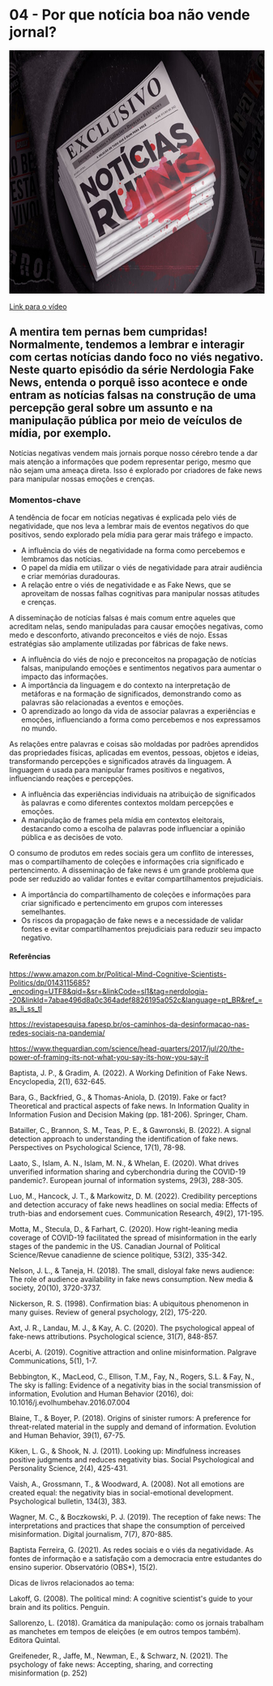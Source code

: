 # 04 - Por que notícia boa não vende jornal?
<img src="../img/04.png/" width="854" height="480"/>

[Link para o vídeo](https://www.youtube.com/watch?v=iJvZeG1qU1k&list=PLyRcl7Q37-DWw10DNuAR1GaCfkPpO1ndY&index=7&ab_channel=Nerdologia)


## A mentira tem pernas bem cumpridas! Normalmente, tendemos a lembrar e interagir com certas notícias dando foco no viés negativo. Neste quarto episódio da série Nerdologia Fake News, entenda o porquê isso acontece e onde entram as notícias falsas na construção de uma percepção geral sobre um assunto e na manipulação pública por meio de veículos de mídia, por exemplo.

Notícias negativas vendem mais jornais porque nosso cérebro tende a dar mais atenção a informações que podem representar perigo, mesmo que não sejam uma ameaça direta. Isso é explorado por criadores de fake news para manipular nossas emoções e crenças.

### Momentos-chave
A tendência de focar em notícias negativas é explicada pelo viés de negatividade, que nos leva a lembrar mais de eventos negativos do que positivos, sendo explorado pela mídia para gerar mais tráfego e impacto.
- A influência do viés de negatividade na forma como percebemos e lembramos das notícias.
- O papel da mídia em utilizar o viés de negatividade para atrair audiência e criar memórias duradouras.
- A relação entre o viés de negatividade e as Fake News, que se aproveitam de nossas falhas cognitivas para manipular nossas atitudes e crenças.

A disseminação de notícias falsas é mais comum entre aqueles que acreditam nelas, sendo manipuladas para causar emoções negativas, como medo e desconforto, ativando preconceitos e viés de nojo. Essas estratégias são amplamente utilizadas por fábricas de fake news.
- A influência do viés de nojo e preconceitos na propagação de notícias falsas, manipulando emoções e sentimentos negativos para aumentar o impacto das informações.
- A importância da linguagem e do contexto na interpretação de metáforas e na formação de significados, demonstrando como as palavras são relacionadas a eventos e emoções.
- O aprendizado ao longo da vida de associar palavras a experiências e emoções, influenciando a forma como percebemos e nos expressamos no mundo.

As relações entre palavras e coisas são moldadas por padrões aprendidos das propriedades físicas, aplicadas em eventos, pessoas, objetos e ideias, transformando percepções e significados através da linguagem. A linguagem é usada para manipular frames positivos e negativos, influenciando reações e percepções.
- A influência das experiências individuais na atribuição de significados às palavras e como diferentes contextos moldam percepções e emoções.
- A manipulação de frames pela mídia em contextos eleitorais, destacando como a escolha de palavras pode influenciar a opinião pública e as decisões de voto.

O consumo de produtos em redes sociais gera um conflito de interesses, mas o compartilhamento de coleções e informações cria significado e pertencimento. A disseminação de fake news é um grande problema que pode ser reduzido ao validar fontes e evitar compartilhamentos prejudiciais.
- A importância do compartilhamento de coleções e informações para criar significado e pertencimento em grupos com interesses semelhantes.
- Os riscos da propagação de fake news e a necessidade de validar fontes e evitar compartilhamentos prejudiciais para reduzir seu impacto negativo.

#### Referências
https://www.amazon.com.br/Political-Mind-Cognitive-Scientists-Politics/dp/0143115685?_encoding=UTF8&qid=&sr=&linkCode=sl1&tag=nerdologia--20&linkId=7abae496d8a0c364adef8826195a052c&language=pt_BR&ref_=as_li_ss_tl

https://revistapesquisa.fapesp.br/os-caminhos-da-desinformacao-nas-redes-sociais-na-pandemia/
 
https://www.theguardian.com/science/head-quarters/2017/jul/20/the-power-of-framing-its-not-what-you-say-its-how-you-say-it
 
Baptista, J. P., & Gradim, A. (2022). A Working Definition of Fake News. Encyclopedia, 2(1), 632-645.
 
Bara, G., Backfried, G., & Thomas-Aniola, D. (2019). Fake or fact? Theoretical and practical aspects of fake news. In Information Quality in Information Fusion and Decision Making (pp. 181-206). Springer, Cham.
 
Batailler, C., Brannon, S. M., Teas, P. E., & Gawronski, B. (2022). A signal detection approach to understanding the identification of fake news. Perspectives on Psychological Science, 17(1), 78-98.
 
Laato, S., Islam, A. N., Islam, M. N., & Whelan, E. (2020). What drives unverified information sharing and cyberchondria during the COVID-19 pandemic?. European journal of information systems, 29(3), 288-305.
 
Luo, M., Hancock, J. T., & Markowitz, D. M. (2022). Credibility perceptions and detection accuracy of fake news headlines on social media: Effects of truth-bias and endorsement cues. Communication Research, 49(2), 171-195.
 
Motta, M., Stecula, D., & Farhart, C. (2020). How right-leaning media coverage of COVID-19 facilitated the spread of misinformation in the early stages of the pandemic in the US. Canadian Journal of Political Science/Revue canadienne de science politique, 53(2), 335-342.
 
Nelson, J. L., & Taneja, H. (2018). The small, disloyal fake news audience: The role of audience availability in fake news consumption. New media & society, 20(10), 3720-3737.
 
Nickerson, R. S. (1998). Confirmation bias: A ubiquitous phenomenon in many guises. Review of general psychology, 2(2), 175-220.
 
Axt, J. R., Landau, M. J., & Kay, A. C. (2020). The psychological appeal of fake-news attributions. Psychological science, 31(7), 848-857.
 
Acerbi, A. (2019). Cognitive attraction and online misinformation. Palgrave Communications, 5(1), 1-7.
 
Bebbington, K., MacLeod, C., Ellison, T.M., Fay, N., Rogers, S.L. & Fay, N., The sky is falling: Evidence of a negativity bias in the social transmission of information, Evolution and Human Behavior (2016), doi: 10.1016/j.evolhumbehav.2016.07.004 
 
Blaine, T., & Boyer, P. (2018). Origins of sinister rumors: A preference for threat-related material in the supply and demand of information. Evolution and Human Behavior, 39(1), 67-75.
 
Kiken, L. G., & Shook, N. J. (2011). Looking up: Mindfulness increases positive judgments and reduces negativity bias. Social Psychological and Personality Science, 2(4), 425-431.
 
Vaish, A., Grossmann, T., & Woodward, A. (2008). Not all emotions are created equal: the negativity bias in social-emotional development. Psychological bulletin, 134(3), 383.
 
Wagner, M. C., & Boczkowski, P. J. (2019). The reception of fake news: The interpretations and practices that shape the consumption of perceived misinformation. Digital journalism, 7(7), 870-885.
 
Baptista Ferreira, G. (2021). As redes sociais e o viés da negatividade. As fontes de informação e a satisfação com a democracia entre estudantes do ensino superior. Observatório (OBS*), 15(2).
 
Dicas de livros relacionados ao tema:
 
Lakoff, G. (2008). The political mind: A cognitive scientist's guide to your brain and its politics. Penguin.
 
Sallorenzo, L. (2018). Gramática da manipulação: como os jornais trabalham as manchetes em tempos de eleições (e em outros tempos também). Editora Quintal.
 
Greifeneder, R., Jaffe, M., Newman, E., & Schwarz, N. (2021). The psychology of fake news: Accepting, sharing, and correcting misinformation (p. 252)
